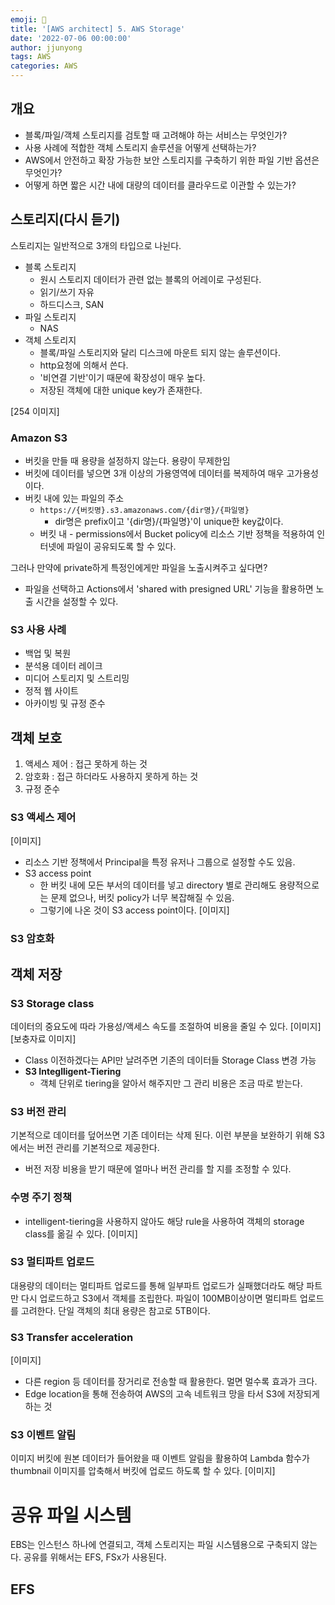 ```yaml
---
emoji: 🧢
title: '[AWS architect] 5. AWS Storage'
date: '2022-07-06 00:00:00'
author: jjunyong
tags: AWS
categories: AWS
---
```


## 개요
- 블록/파일/객체 스토리지를 검토할 때 고려해야 하는 서비스는 무엇인가?
- 사용 사례에 적합한 객체 스토리지 솔루션을 어떻게 선택하는가?
- AWS에서 안전하고 확장 가능한 보안 스토리지를 구축하기 위한 파일 기반 옵션은 무엇인가?
- 어떻게 하면 짧은 시간 내에 대량의 데이터를 클라우드로 이관할 수 있는가?


## 스토리지(다시 듣기)
스토리지는 일반적으로 3개의 타입으로 나뉜다.
- 블록 스토리지
  - 원시 스토리지 데이터가 관련 없는 블록의 어레이로 구성된다. 
  - 읽기/쓰기 자유 
  - 하드디스크, SAN
- 파일 스토리지
  - NAS
- 객체 스토리지
  - 블록/파일 스토리지와 달리 디스크에 마운트 되지 않는 솔루션이다. 
  - http요청에 의해서 쓴다. 
  - '비연결 기반'이기 때문에 확장성이 매우 높다.
  - 저장된 객체에 대한 unique key가 존재한다. 

[254 이미지]

### Amazon S3
- 버킷을 만들 때 용량을 설정하지 않는다. 용량이 무제한임
- 버킷에 데이터를 넣으면 3개 이상의 가용영역에 데이터를 복제하여 매우 고가용성이다. 
- 버킷 내에 있는 파일의 주소
  - `https://{버킷명}.s3.amazonaws.com/{dir명}/{파일명}`
    - dir명은 prefix이고 '{dir명}/{파일명}'이 unique한 key값이다.
  - 버킷 내 - permissions에서 Bucket policy에 리소스 기반 정책을 적용하여 인터넷에 파일이 공유되도록 할 수 있다. 

그러나 만약에 private하게 특정인에게만 파일을 노출시켜주고 싶다면?  
- 파일을 선택하고 Actions에서 'shared with presigned URL' 기능을 활용하면 노출 시간을 설정할 수 있다. 

### S3 사용 사례 
- 백업 및 복원
- 분석용 데이터 레이크
- 미디어 스토리지 및 스트리밍
- 정적 웹 사이트
- 아카이빙 및 규정 준수 

## 객체 보호 
1. 액세스 제어 : 접근 못하게 하는 것
2. 암호화 : 접근 하더라도 사용하지 못하게 하는 것
3. 규정 준수 

### S3 액세스 제어 
[이미지]
- 리소스 기반 정책에서 Principal을 특정 유저나 그룹으로 설정할 수도 있음.
- S3 access point 
  - 한 버킷 내에 모든 부서의 데이터를 넣고 directory 별로 관리해도 용량적으로는 문제 없으나, 버킷 policy가 너무 복잡해질 수 있음. 
  - 그렇기에 나온 것이 S3 access point이다. 
    [이미지]
  
### S3 암호화 


## 객체 저장

### S3 Storage class
데이터의 중요도에 따라 가용성/액세스 속도를 조절하여 비용을 줄일 수 있다.
[이미지]
[보충자료 이미지]
- Class 이전하겠다는 API만 날려주면 기존의 데이터들 Storage Class 변경 가능
- **S3 Integlligent-Tiering** 
  - 객체 단위로 tiering을 알아서 해주지만 그 관리 비용은 조금 따로 받는다. 

### S3 버전 관리 
기본적으로 데이터를 덮어쓰면 기존 데이터는 삭제 된다. 
이런 부분을 보완하기 위해 S3에서는 버전 관리를 기본적으로 제공한다. 
- 버전 저장 비용을 받기 때문에 얼마나 버전 관리를 할 지를 조정할 수 있다. 

### 수명 주기 정책
- intelligent-tiering을 사용하지 않아도 해당 rule을 사용하여 객체의 storage class를 옮길 수 있다.
[이미지]

### S3 멀티파트 업로드 
대용량의 데이터는 멀티파트 업로드를 통해 일부파트 업로드가 실패했더라도 해당 파트만 다시 업로드하고 S3에서 객체를 조립한다.
파일이 100MB이상이면 멀티파트 업로드를 고려한다. 단일 객체의 최대 용량은 참고로 5TB이다. 

### S3 Transfer acceleration
[이미지]
- 다른 region 등 데이터를 장거리로 전송할 때 활용한다. 멀면 멀수록 효과가 크다. 
- Edge location을 통해 전송하여 AWS의 고속 네트워크 망을 타서 S3에 저장되게 하는 것

### S3 이벤트 알림 
이미지 버킷에 원본 데이터가 들어왔을 때 이벤트 알림을 활용하여 Lambda 함수가 thumbnail 이미지를 압축해서 버킷에 업로드 하도록 할 수 있다. 
[이미지]



# 공유 파일 시스템
EBS는 인스턴스 하나에 연결되고, 객체 스토리지는 파일 시스템용으로 구축되지 않는다. 
공유를 위해서는 EFS, FSx가 사용된다.

## EFS

